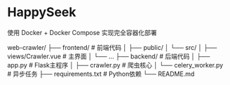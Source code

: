 # HappySeek
使用 Docker + Docker Compose 实现完全容器化部署

web-crawler/
├── frontend/               # 前端代码
│   ├── public/
│   └── src/
│       ├── views/Crawler.vue  # 主界面
│       └── ...
├── backend/                # 后端代码
│   ├── app.py              # Flask主程序
│   ├── crawler.py          # 爬虫核心
│   └── celery_worker.py    # 异步任务
├── requirements.txt        # Python依赖
└── README.md

